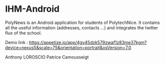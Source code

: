 # IHM-Android

PolyNews is an Android application for students of PolytechNice. 
It contains all the useful information (addresses, contacts ...) and integrates the twitter flux of the school.

Demo link : https://appetize.io/app/4gv45dzk579zwaf1z83me37kgm?device=nexus5&scale=75&orientation=portrait&osVersion=7.0

Anthony LOROSCIO
Patrice Camousseigt

